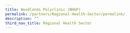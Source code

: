 ```yaml
---
title: Woodlands Polyclinic (NHGP)
permalink: /partners/Regional-Health-Sector/permalink/
description: ""
third_nav_title: Regional Health Sector
---
```

